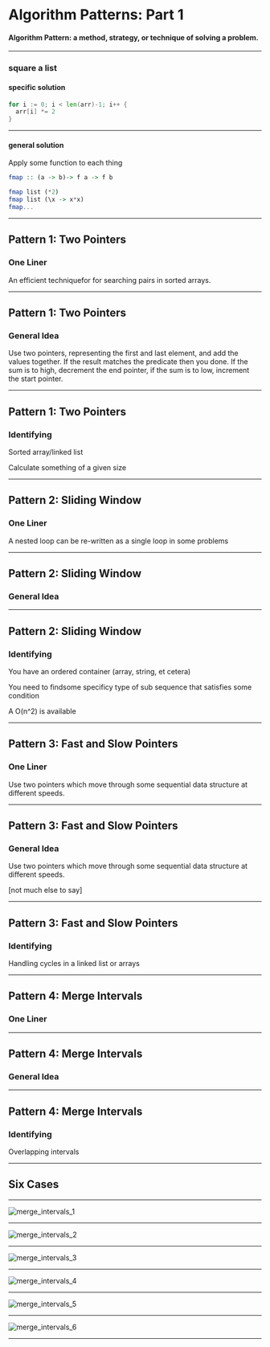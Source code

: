 <!-- $theme: gaia -->



# Algorithm Patterns: Part 1



#### Algorithm Pattern:  a method, strategy, or technique of solving a problem.

---

### square a list

#### specific solution

```go
for i := 0; i < len(arr)-1; i++ {
  arr[i] *= 2
}
```

---


#### general solution

Apply some function to each thing


```haskell
fmap :: (a -> b)-> f a -> f b

fmap list (*2)
fmap list (\x -> x*x)
fmap...
```

---

## Pattern 1: Two Pointers

### One Liner

An efficient techniquefor for searching pairs in sorted arrays.

---
## Pattern 1: Two Pointers


### General Idea

Use two pointers, representing the first and last element, and add the values together. If the result matches the predicate then you done. If the sum is to high, decrement the end pointer, if the sum is to low, increment the start pointer.

---
## Pattern 1: Two Pointers


### Identifying

Sorted array/linked list

Calculate something of a given size



---

## Pattern 2: Sliding Window

### One Liner

A nested loop can be re-written as a single loop in some problems

---

## Pattern 2: Sliding Window
### General Idea

---

## Pattern 2: Sliding Window

### Identifying

You have an ordered container (array, string, et cetera)

You need to findsome specificy type of sub sequence that satisfies some condition

A O(n^2) is available

----

## Pattern 3: Fast and Slow Pointers

### One Liner

Use two pointers which move through some sequential  data structure at different speeds.

 
----

## Pattern 3: Fast and Slow Pointers

### General Idea

Use two pointers which move through some sequential  data structure at different speeds.

[not much else to say]

----

## Pattern 3: Fast and Slow Pointers
### Identifying

Handling cycles in a linked list or arrays

---

## Pattern 4: Merge Intervals

### One Liner


---

## Pattern 4: Merge Intervals

### General Idea

---

## Pattern 4: Merge Intervals
### Identifying

Overlapping intervals



----

## Six Cases

----

![merge_intervals_1](/Users/jason/go/src/algorithm-patterns/img/merge_intervals_1.png)

---

![merge_intervals_2](/Users/jason/go/src/algorithm-patterns/img/merge_intervals_2.png)

---

![merge_intervals_3](/Users/jason/go/src/algorithm-patterns/img/merge_intervals_3.png)

---

![merge_intervals_4](/Users/jason/go/src/algorithm-patterns/img/merge_intervals_4.png)

---

![merge_intervals_5](/Users/jason/go/src/algorithm-patterns/img/merge_intervals_5.png)

---



![merge_intervals_6](/Users/jason/go/src/algorithm-patterns/img/merge_intervals_6.png)

---

